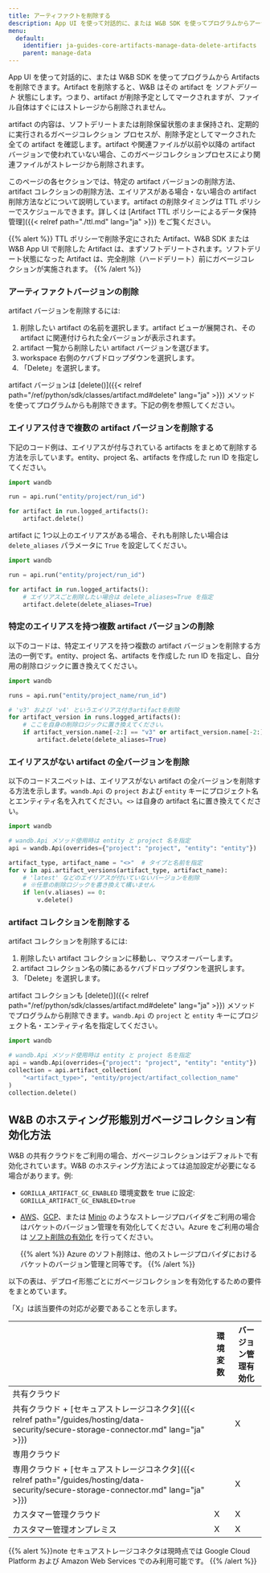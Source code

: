 ```yaml
---
title: アーティファクトを削除する
description: App UI を使って対話的に、または W&B SDK を使ってプログラムからアーティファクトを削除できます。
menu:
  default:
    identifier: ja-guides-core-artifacts-manage-data-delete-artifacts
    parent: manage-data
---
```


App UI を使って対話的に、または W&B SDK を使ってプログラムから Artifacts を削除できます。Artifact を削除すると、W&B はその artifact を *ソフトデリート* 状態にします。つまり、artifact が削除予定としてマークされますが、ファイル自体はすぐにはストレージから削除されません。

artifact の内容は、ソフトデリートまたは削除保留状態のまま保持され、定期的に実行されるガベージコレクション プロセスが、削除予定としてマークされた全ての artifact を確認します。artifact や関連ファイルが以前や以降の artifact バージョンで使われていない場合、このガベージコレクションプロセスにより関連ファイルがストレージから削除されます。

このページの各セクションでは、特定の artifact バージョンの削除方法、artifact コレクションの削除方法、エイリアスがある場合・ない場合の artifact 削除方法などについて説明しています。artifact の削除タイミングは TTL ポリシーでスケジュールできます。詳しくは [Artifact TTL ポリシーによるデータ保持管理]({{< relref path="./ttl.md" lang="ja" >}}) をご覧ください。

{{% alert %}}
TTL ポリシーで削除予定にされた Artifact、W&B SDK または W&B App UI で削除した Artifact は、まずソフトデリートされます。ソフトデリート状態になった Artifact は、完全削除（ハードデリート）前にガベージコレクションが実施されます。
{{% /alert %}}

### アーティファクトバージョンの削除

artifact バージョンを削除するには:

1. 削除したい artifact の名前を選択します。artifact ビューが展開され、その artifact に関連付けられた全バージョンが表示されます。
2. artifact 一覧から削除したい artifact バージョンを選びます。
3. workspace 右側のケバブドロップダウンを選択します。
4. 「Delete」を選択します。

artifact バージョンは [delete()]({{< relref path="/ref/python/sdk/classes/artifact.md#delete" lang="ja" >}}) メソッドを使ってプログラムからも削除できます。下記の例を参照してください。

### エイリアス付きで複数の artifact バージョンを削除する

下記のコード例は、エイリアスが付与されている artifacts をまとめて削除する方法を示しています。entity、project 名、artifacts を作成した run ID を指定してください。

```python
import wandb

run = api.run("entity/project/run_id")

for artifact in run.logged_artifacts():
    artifact.delete()
```

artifact に 1つ以上のエイリアスがある場合、それも削除したい場合は `delete_aliases` パラメータに `True` を設定してください。

```python
import wandb

run = api.run("entity/project/run_id")

for artifact in run.logged_artifacts():
    # エイリアスごと削除したい場合は delete_aliases=True を指定
    artifact.delete(delete_aliases=True)
```

### 特定のエイリアスを持つ複数 artifact バージョンの削除

以下のコードは、特定エイリアスを持つ複数の artifact バージョンを削除する方法の一例です。entity、project 名、artifacts を作成した run ID を指定し、自分用の削除ロジックに置き換えてください。

```python
import wandb

runs = api.run("entity/project_name/run_id")

# 'v3' および 'v4' というエイリアス付きartifactを削除
for artifact_version in runs.logged_artifacts():
    # ここを自身の削除ロジックに置き換えてください。
    if artifact_version.name[-2:] == "v3" or artifact_version.name[-2:] == "v4":
        artifact.delete(delete_aliases=True)
```

### エイリアスがない artifact の全バージョンを削除

以下のコードスニペットは、エイリアスがない artifact の全バージョンを削除する方法を示します。`wandb.Api` の `project` および `entity` キーにプロジェクト名とエンティティ名を入れてください。`<>` は自身の artifact 名に置き換えてください。

```python
import wandb

# wandb.Api メソッド使用時は entity と project 名を指定
api = wandb.Api(overrides={"project": "project", "entity": "entity"})

artifact_type, artifact_name = "<>"  # タイプと名前を指定
for v in api.artifact_versions(artifact_type, artifact_name):
    # 'latest' などのエイリアスが付いていないバージョンを削除
    # ※任意の削除ロジックを書き換えて構いません
    if len(v.aliases) == 0:
        v.delete()
```

### artifact コレクションを削除する

artifact コレクションを削除するには:

1. 削除したい artifact コレクションに移動し、マウスオーバーします。
2. artifact コレクション名の隣にあるケバブドロップダウンを選択します。
3. 「Delete」を選択します。

artifact コレクションも [delete()]({{< relref path="/ref/python/sdk/classes/artifact.md#delete" lang="ja" >}}) メソッドでプログラムから削除できます。`wandb.Api` の `project` と `entity` キーにプロジェクト名・エンティティ名を指定してください。

```python
import wandb

# wandb.Api メソッド使用時は entity と project 名を指定
api = wandb.Api(overrides={"project": "project", "entity": "entity"})
collection = api.artifact_collection(
    "<artifact_type>", "entity/project/artifact_collection_name"
)
collection.delete()
```

## W&B のホスティング形態別ガベージコレクション有効化方法

W&B の共有クラウドをご利用の場合、ガベージコレクションはデフォルトで有効化されています。W&B のホスティング方法によっては追加設定が必要になる場合があります。例:

* `GORILLA_ARTIFACT_GC_ENABLED` 環境変数を true に設定: `GORILLA_ARTIFACT_GC_ENABLED=true`
* [AWS](https://docs.aws.amazon.com/AmazonS3/latest/userguide/manage-versioning-examples.html)、[GCP](https://cloud.google.com/storage/docs/object-versioning)、または [Minio](https://min.io/docs/minio/linux/administration/object-management/object-versioning.html#enable-bucket-versioning) のようなストレージプロバイダをご利用の場合はバケットのバージョン管理を有効化してください。Azure をご利用の場合は [ソフト削除の有効化](https://learn.microsoft.com/azure/storage/blobs/soft-delete-blob-overview) を行ってください。

  {{% alert %}}
  Azure のソフト削除は、他のストレージプロバイダにおけるバケットのバージョン管理と同等です。
  {{% /alert %}}

以下の表は、デプロイ形態ごとにガベージコレクションを有効化するための要件をまとめています。

「X」は該当要件の対応が必要であることを示します。

|                                                | 環境変数                | バージョン管理有効化 | 
| -----------------------------------------------| ------------------------| ------------------ | 
| 共有クラウド                                   |                         |                    | 
| 共有クラウド + [セキュアストレージコネクタ]({{< relref path="/guides/hosting/data-security/secure-storage-connector.md" lang="ja" >}}) |                         | X                  | 
| 専用クラウド                                   |                         |                    | 
| 専用クラウド + [セキュアストレージコネクタ]({{< relref path="/guides/hosting/data-security/secure-storage-connector.md" lang="ja" >}}) |                         | X                  | 
| カスタマー管理クラウド                         | X                       | X                  | 
| カスタマー管理オンプレミス                     | X                       | X                  |

{{% alert %}}note
セキュアストレージコネクタは現時点では Google Cloud Platform および Amazon Web Services でのみ利用可能です。
{{% /alert %}}